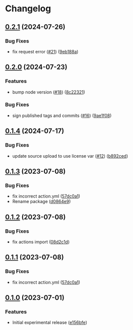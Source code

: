 # Changelog

## [0.2.1](https://github.com/browser-actions/release-firefox-addon/compare/release-firefox-addon-v0.2.0...release-firefox-addon-v0.2.1) (2024-07-26)


### Bug Fixes

* fix request error ([#21](https://github.com/browser-actions/release-firefox-addon/issues/21)) ([9eb188a](https://github.com/browser-actions/release-firefox-addon/commit/9eb188a8ce93a82ba38960e99c508026422121ad))

## [0.2.0](https://github.com/browser-actions/release-firefox-addon/compare/release-firefox-addon-v0.1.4...release-firefox-addon-v0.2.0) (2024-07-23)


### Features

* bump node version ([#18](https://github.com/browser-actions/release-firefox-addon/issues/18)) ([8c22321](https://github.com/browser-actions/release-firefox-addon/commit/8c2232194688b81a0f775e015109ff02f75812f2))


### Bug Fixes

* sign published tags and commits ([#16](https://github.com/browser-actions/release-firefox-addon/issues/16)) ([9ae1f08](https://github.com/browser-actions/release-firefox-addon/commit/9ae1f0888f31dbe7151168c2e6f237214053bc79))

## [0.1.4](https://github.com/browser-actions/release-firefox-addon/compare/release-firefox-addon-v0.1.3...release-firefox-addon-v0.1.4) (2024-07-17)


### Bug Fixes

* update source upload to use license var ([#12](https://github.com/browser-actions/release-firefox-addon/issues/12)) ([b892ced](https://github.com/browser-actions/release-firefox-addon/commit/b892ced1f2c353b3cd5e73d404e2e872bb0fc7b9))

## [0.1.3](https://github.com/browser-actions/release-firefox-addon/compare/release-firefox-addon-v0.1.2...release-firefox-addon-v0.1.3) (2023-07-08)


### Bug Fixes

* fix incorrect action.yml ([57dc0a1](https://github.com/browser-actions/release-firefox-addon/commit/57dc0a1fcd39306e0ba802b765d5c110d6af0bcf))
* Rename package ([d0864e9](https://github.com/browser-actions/release-firefox-addon/commit/d0864e9f13dd002bd6c4ef63b460aacbcc38127f))

## [0.1.2](https://github.com/browser-actions/publish-firefox-addon/compare/publish-firefox-addon-v0.1.1...publish-firefox-addon-v0.1.2) (2023-07-08)


### Bug Fixes

* fix actions import ([08d2c1d](https://github.com/browser-actions/publish-firefox-addon/commit/08d2c1ddfe342ae437c489b20e9bf99d49550e5c))

## [0.1.1](https://github.com/browser-actions/publish-firefox-addon/compare/publish-firefox-addon-v0.1.0...publish-firefox-addon-v0.1.1) (2023-07-08)


### Bug Fixes

* fix incorrect action.yml ([57dc0a1](https://github.com/browser-actions/publish-firefox-addon/commit/57dc0a1fcd39306e0ba802b765d5c110d6af0bcf))

## [0.1.0](https://github.com/browser-actions/publish-firefox-addon/compare/publish-firefox-addon-v0.0.1...publish-firefox-addon-v0.1.0) (2023-07-01)


### Features

* Initial experimental release ([e156bfe](https://github.com/browser-actions/publish-firefox-addon/commit/e156bfed1025c760ed3ddcfab16a3dc6c8d70a22))
